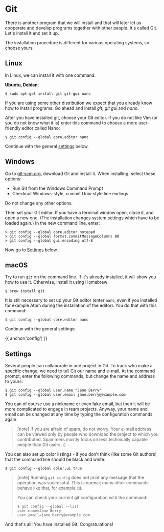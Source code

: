# Git

There is another program that we will install and that will later let us cooperate
and develop programs together with other people. It's called Git.
Let's install it and set it up.

The installation procedure is different for various operating systems, so choose yours.


## Linux

In Linux, we can install it with one command:

**Ubuntu, Debian**:

```console
$ sudo apt-get install git git-gui nano
```

If you are using some other distribution we expect that you already know
how to install programs. Go ahead and install *git*, *git gui* and *nano*.

After you have installed git, choose your Git editor.
If you do not like Vim (or you do not know what it is)
enter this command to choose a more user-friendly editor called Nano:

```console
$ git config --global core.editor nano
```

Continue with the general [settings](#config) below.


## Windows

Go to [git-scm.org](https://git-scm.org), download Git and install it.
When installing, select these options:

* Run Git from the Windows Command Prompt
* Checkout Windows-style, commit Unix-style line endings

Do not change any other options.

Then set your Git editor.
If you have a terminal window open, close it, and open a new one.
(The installation changes system settings which have to be loaded again.)
In the new command line, enter:

```console
> git config --global core.editor notepad
> git config --global format.commitMessageColumns 80
> git config --global gui.encoding utf-8
```

Now go to [Settings](#config) below.


## macOS

Try to run `git` on the command line.
If it's already installed, it will show you how to use it.
Otherwise, install it using Homebrew:

```console
$ brew install git
```

It is still necessary to set up your Git editor (enter `nano`,
even if you installed for example Atom during the installation of the editor).
You do that with this command:

```console
$ git config --global core.editor nano
```

Continue with the general settings:


{{ anchor('config') }}
## Settings

Several people can collaborate in one project in Git.
To track who make a specific change, we need to
tell Git our name and e-mail.
At the command prompt, enter the following commands, but change the
name and address to yours:

```console
$ git config --global user.name "Jane Berry"
$ git config --global user.email jane.berry@example.com
```

You can of course use a nickname or even
fake email, but then it will be more complicated to
engage in team projects.
Anyway, your name and email can be changed at any time
by typing the configuration commands again.

> [note]
> If you are afraid of spam, do not worry.
> Your e-mail address can be viewed only by people who download the project
> to which you contributed.
> Spammers mostly focus on less technically capable people than Git users. :)

You can also set up color listings - if you don't think
(like some Git authors) that the command line should be black and white:

```console
$ git config --global color.ui true
```

> [note]
> Running `git config` does not print any message that the operation was successful.
> This is normal; many other commands behave like that, for example `cd`.
>
> You can check your current git configuration with the command:
>
> ```console
> $ git config --global --list
> user.name=Jane Berry
> user.email=jane.berry@example.com
> ```

And that's all! You have installed Git. Congratulations!
